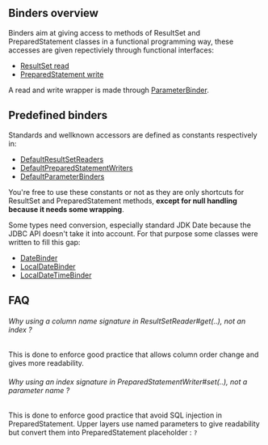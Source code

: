 ## Binders overview

Binders aim at giving access to methods of ResultSet and PreparedStatement classes in a functional programming way,
these accesses are given repectiviely through functional interfaces:
- [ResultSet read](ResultSetReader.java)
- [PreparedStatement write](PreparedStatementWriter.java)

A read and write wrapper is made through [ParameterBinder](ParameterBinder.java).

## Predefined binders

Standards and wellknown accessors are defined as constants respectively in:
 - [DefaultResultSetReaders](DefaultResultSetReaders.java)
 - [DefaultPreparedStatementWriters](DefaultPreparedStatementWriters.java)
 - [DefaultParameterBinders](DefaultParameterBinders.java)

You're free to use these constants or not as they are only shortcuts for ResultSet and PreparedStatement methods,
 **except for null handling because it needs some wrapping**.

Some types need conversion, especially standard JDK Date because the JDBC API doesn't take it into account. For that purpose some classes were written to fill this gap:
 - [DateBinder](DateBinder.java)
 - [LocalDateBinder](LocalDateBinder.java)
 - [LocalDateTimeBinder](LocalDateTimeBinder.java)

## FAQ

###### Why using a column name signature in ResultSetReader#get(..), not an index ?

This is done to enforce good practice that allows column order change and gives more readability. 

###### Why using an index signature in PreparedStatementWriter#set(..), not a parameter name ?

This is done to enforce good practice that avoid SQL injection in PreparedStatement.
Upper layers use named parameters to give readability but convert them into PreparedStatement placeholder : `?`

